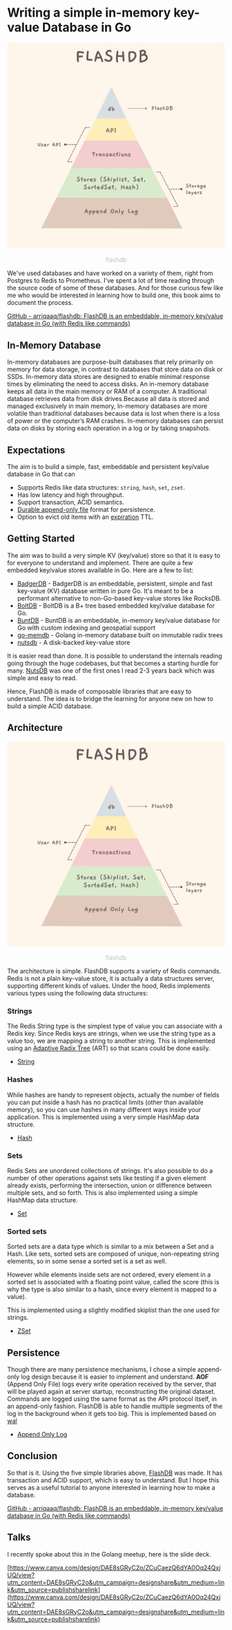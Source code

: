 # Writing a simple in-memory key-value Database in Go

[flashdb]: ../static/images/2022/w17_Writing_a_simple_in-memory_key-value_Database_in_Go/flashdb.png
![flashdb][flashdb]
<center style="font-size:14px;color:#C0C0C0;text-decoration">flashdb</center>

We've used databases and have worked on a variety of them, right from Postgres to Redis to Prometheus. I've spent a lot of time reading through the source code of some of these databases. And for those curious few like me who would be interested in learning how to build one, this book aims to document the process.

[GitHub - arriqaaq/flashdb: FlashDB is an embeddable, in-memory key/value database in Go (with Redis like commands)](https://github.com/arriqaaq/flashdb)

## In-Memory Database

In-memory databases are purpose-built databases that rely primarily on memory for data storage, in contrast to databases that store data on disk or SSDs. In-memory data stores are designed to enable minimal response times by eliminating the need to access disks. An in-memory database keeps all data in the main memory or RAM of a computer. A traditional database retrieves data from disk drives.Because all data is stored and managed exclusively in main memory, In-memory databases are more volatile than traditional databases because data is lost when there is a loss of power or the computer’s RAM crashes. In-memory databases can persist data on disks by storing each operation in a log or by taking snapshots.

## Expectations

The aim is to build a simple, fast, embeddable and persistent key/value database in Go that can

- Supports Redis like data structures: `string`,  `hash`, `set`, `zset`.
- Has low latency and high throughput.
- Support transaction, ACID semantics.
- [Durable append-only file](https://github.com/arriqaaq/flashdb#append-only-file) format for persistence.
- Option to evict old items with an [expiration](https://github.com/arriqaaq/flashdb#data-expiration) TTL.

## Getting Started

The aim was to build a very simple KV (key/value) store so that it is easy to for everyone to understand and implement. There are quite a few embedded key/value stores available in Go. Here are a few to list:

- [BadgerDB](https://github.com/dgraph-io/badger) - BadgerDB is an embeddable, persistent, simple and fast key-value (KV) database written in pure Go. It's meant to be a performant alternative to non-Go-based key-value stores like RocksDB.
- [BoltDB](https://github.com/boltdb/bolt) - BoltDB is a B+ tree based embedded key/value database for Go.
- [BuntDB](https://github.com/tidwall/buntdb) - BuntDB is an embeddable, in-memory key/value database for Go with custom indexing and geospatial support
- [go-memdb](https://github.com/hashicorp/go-memdb) - Golang in-memory database built on immutable radix trees
- [nutsdb](https://github.com/xujiajun/nutsdb) - A disk-backed key-value store

It is easier read than done. It is possible to understand the internals reading going through the huge codebases, but that becomes a starting hurdle for many. [NutsDB](https://github.com/xujiajun/nutsdb) was one of the first ones I read 2-3 years back which was simple and easy to read.

Hence, FlashDB is made of composable libraries that are easy to understand. The idea is to bridge the learning for anyone new on how to build a simple ACID database.

## Architecture

[flashdb]: ../static/images/2022/w17_Writing_a_simple_in-memory_key-value_Database_in_Go/flashdb.png
![flashdb][flashdb]
<center style="font-size:14px;color:#C0C0C0;text-decoration">flashdb</center>

The architecture is simple. FlashDB supports a variety of Redis commands. Redis is not a plain key-value store, it is actually a data structures server, supporting different kinds of values. Under the hood, Redis implements various types using the following data structures:

### Strings

The Redis String type is the simplest type of value you can associate with a Redis key. Since Redis keys are strings, when we use the string type as a value too, we are mapping a string to another string. This is implemented using an [Adaptive Radix Tree](https://github.com/arriqaaq/art) (ART) so that scans could be done easily.

- [String](https://github.com/arriqaaq/skiplist)

### Hashes

While hashes are handy to represent objects, actually the number of fields you can put inside a hash has no practical limits (other than available memory), so you can use hashes in many different ways inside your application. This is implemented using a very simple HashMap data structure.

- [Hash](https://github.com/arriqaaq/hash)

### Sets

Redis Sets are unordered collections of strings. It's also possible to do a number of other operations against sets like testing if a given element already exists, performing the intersection, union or difference between multiple sets, and so forth. This is also implemented using a simple HashMap data structure.

- [Set](https://github.com/arriqaaq/set)

### Sorted sets

Sorted sets are a data type which is similar to a mix between a Set and a Hash. Like sets, sorted sets are composed of unique, non-repeating string elements, so in some sense a sorted set is a set as well.

However while elements inside sets are not ordered, every element in a sorted set is associated with a floating point value, called the score (this is why the type is also similar to a hash, since every element is mapped to a value).

This is implemented using a slightly modified skiplist than the one used for strings.

- [ZSet](https://github.com/arriqaaq/zset)

## Persistence

Though there are many persistence mechanisms, I chose a simple append-only log design because it is easier to implement and understand. **AOF** (Append Only File) logs every write operation received by the server, that will be played again at server startup, reconstructing the original dataset. Commands are logged using the same format as the API protocol itself, in an append-only fashion. FlashDB is able to handle multiple segments of the log in the background when it gets too big. This is implemented based on [wal](https://github.com/tidwall/wal)

- [Append Only Log](https://github.com/arriqaaq/aol)

## Conclusion

So that is it. Using the five simple libraries above, [FlashDB](https://github.com/arriqaaq/flashdb) was made. It has transaction and ACID support, which is easy to understand. But I hope this serves as a useful tutorial to anyone interested in learning how to make a database.

[GitHub - arriqaaq/flashdb: FlashDB is an embeddable, in-memory key/value database in Go (with Redis like commands)](https://github.com/arriqaaq/flashdb)

## Talks

I recently spoke about this in the Golang meetup, here is the slide deck.

[https://www.canva.com/design/DAE8sGRyC2o/ZCuCaezQ6dYA0Oq24QxjUQ/view?utm_content=DAE8sGRyC2o&utm_campaign=designshare&utm_medium=link&utm_source=publishsharelink](https://www.canva.com/design/DAE8sGRyC2o/ZCuCaezQ6dYA0Oq24QxjUQ/view?utm_content=DAE8sGRyC2o&utm_campaign=designshare&utm_medium=link&utm_source=publishsharelink)